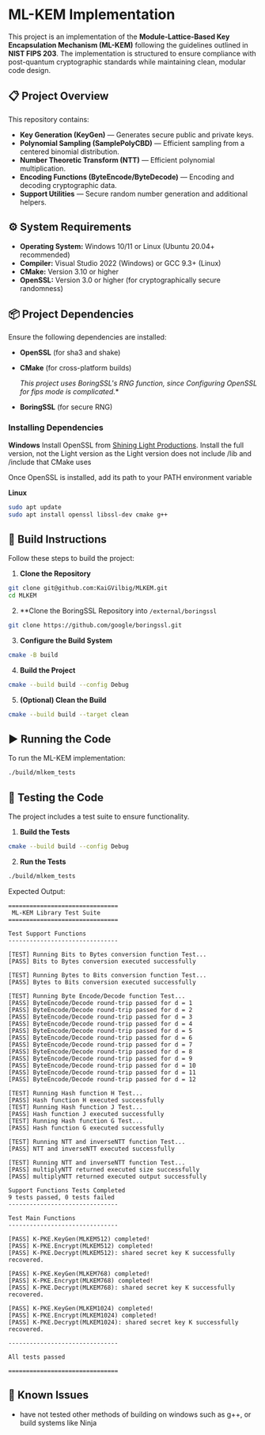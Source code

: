 ﻿# ML-KEM Implementation

This project is an implementation of the **Module-Lattice-Based Key Encapsulation Mechanism (ML-KEM)** following the guidelines outlined in **NIST FIPS 203**. The implementation is structured to ensure compliance with post-quantum cryptographic standards while maintaining clean, modular code design.

## 📋 Project Overview
This repository contains:
- **Key Generation (KeyGen)** — Generates secure public and private keys.
- **Polynomial Sampling (SamplePolyCBD)** — Efficient sampling from a centered binomial distribution.
- **Number Theoretic Transform (NTT)** — Efficient polynomial multiplication.
- **Encoding Functions (ByteEncode/ByteDecode)** — Encoding and decoding cryptographic data.
- **Support Utilities** — Secure random number generation and additional helpers.

## ⚙️ System Requirements
- **Operating System:** Windows 10/11 or Linux (Ubuntu 20.04+ recommended)
- **Compiler:** Visual Studio 2022 (Windows) or GCC 9.3+ (Linux)
- **CMake:** Version 3.10 or higher
- **OpenSSL:** Version 3.0 or higher (for cryptographically secure randomness)

## 📦 Project Dependencies
Ensure the following dependencies are installed:
- **OpenSSL** (for sha3 and shake)
- **CMake** (for cross-platform builds)

  *This project uses BoringSSL's RNG function, since Configuring OpenSSL for fips mode is complicated.**
- **BoringSSL** (for secure RNG)

### Installing Dependencies
**Windows**
Install OpenSSL from [Shining Light Productions](https://slproweb.com/products/Win32OpenSSL.html).
Install the full version, not the Light version as the Light version does not include /lib and /include that 
CMake uses

Once OpenSSL is installed, add its path to your PATH environment variable

**Linux**
```sh
sudo apt update
sudo apt install openssl libssl-dev cmake g++
```

## 🚀 Build Instructions
Follow these steps to build the project:

1. **Clone the Repository**
```sh
git clone git@github.com:KaiGVilbig/MLKEM.git
cd MLKEM
```

2. **Clone the BoringSSL Repository into `/external/boringssl`
```sh
git clone https://github.com/google/boringssl.git
```

3. **Configure the Build System**
```sh
cmake -B build
```

4. **Build the Project**
```sh
cmake --build build --config Debug
```

5. **(Optional) Clean the Build**
```sh
cmake --build build --target clean
```

## ▶️ Running the Code
To run the ML-KEM implementation:

```sh
./build/mlkem_tests
```

## 🧪 Testing the Code
The project includes a test suite to ensure functionality.

1. **Build the Tests**
```sh
cmake --build build --config Debug
```

2. **Run the Tests**
```sh
./build/mlkem_tests
```

Expected Output:
```
===============================
 ML-KEM Library Test Suite
===============================

Test Support Functions
-------------------------------

[TEST] Running Bits to Bytes conversion function Test...
[PASS] Bits to Bytes conversion executed successfully

[TEST] Running Bytes to Bits conversion function Test...
[PASS] Bytes to Bits conversion executed successfully

[TEST] Running Byte Encode/Decode function Test...
[PASS] ByteEncode/Decode round-trip passed for d = 1
[PASS] ByteEncode/Decode round-trip passed for d = 2
[PASS] ByteEncode/Decode round-trip passed for d = 3
[PASS] ByteEncode/Decode round-trip passed for d = 4
[PASS] ByteEncode/Decode round-trip passed for d = 5
[PASS] ByteEncode/Decode round-trip passed for d = 6
[PASS] ByteEncode/Decode round-trip passed for d = 7
[PASS] ByteEncode/Decode round-trip passed for d = 8
[PASS] ByteEncode/Decode round-trip passed for d = 9
[PASS] ByteEncode/Decode round-trip passed for d = 10
[PASS] ByteEncode/Decode round-trip passed for d = 11
[PASS] ByteEncode/Decode round-trip passed for d = 12

[TEST] Running Hash function H Test...
[PASS] Hash function H executed successfully
[TEST] Running Hash function J Test...
[PASS] Hash function J executed successfully
[TEST] Running Hash function G Test...
[PASS] Hash function G executed successfully

[TEST] Running NTT and inverseNTT function Test...
[PASS] NTT and inverseNTT executed successfully

[TEST] Running NTT and inverseNTT function Test...
[PASS] multiplyNTT returned executed size successfully
[PASS] multiplyNTT returned executed output successfully

Support Functions Tests Completed
9 tests passed, 0 tests failed
-------------------------------

Test Main Functions
-------------------------------

[PASS] K-PKE.KeyGen(MLKEM512) completed!
[PASS] K-PKE.Encrypt(MLKEM512) completed!
[PASS] K-PKE.Decrypt(MLKEM512): shared secret key K successfully recovered.

[PASS] K-PKE.KeyGen(MLKEM768) completed!
[PASS] K-PKE.Encrypt(MLKEM768) completed!
[PASS] K-PKE.Decrypt(MLKEM768): shared secret key K successfully recovered.

[PASS] K-PKE.KeyGen(MLKEM1024) completed!
[PASS] K-PKE.Encrypt(MLKEM1024) completed!
[PASS] K-PKE.Decrypt(MLKEM1024): shared secret key K successfully recovered.

-------------------------------

All tests passed

===============================
```

## 📄 Known Issues
- have not tested other methods of building on windows such as g++, or build systems like Ninja